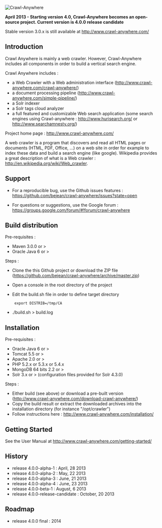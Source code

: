 ![Crawl-Anywhere](http://www.crawl-anywhere.com/logo.png "Crawl-Anywhere")

<strong>April 2013 - Starting version 4.0, Crawl-Anywhere becomes an open-source project. Current version is 4.0.0 release candidate</strong>

Stable version 3.0.x is still available at http://www.crawl-anywhere.com/


Introduction
------------

Crawl Anywhere is mainly a web crawler. However, Crawl-Anywhere includes all components in order to build a vertical search engine. 

Crawl Anywhere includes :   

* a Web Crawler with a Web administration interface (http://www.crawl-anywhere.com/crawl-anywhere/)
* a document processing pipeline (http://www.crawl-anywhere.com/simple-pipeline/)
* a Solr indexer
* a Solr tags cloud analyzer
* a full featured and customizable Web search application (some search engines using Crawl-anywhere : http://www.hurisearch.org/ or http://www.searchamnesty.org/)

Project home page : http://www.crawl-anywhere.com/

A web crawler is a program that discovers and read all HTML pages or documents (HTML, PDF, Office, ...) on a web site in order for example to index these data and build a search engine (like google). Wikipedia provides a great description of what is a Web crawler : http://en.wikipedia.org/wiki/Web_crawler.


Support
-------

* For a reproducible bug, use the Github issues features : https://github.com/bejean/crawl-anywhere/issues?state=open

* For questions or suggestions, use the Google forum : https://groups.google.com/forum/#!forum/crawl-anywhere


Build distribution
------------------

Pre-requisites : 

* Maven 3.0.0 or > 
* Oracle Java 6 or >

Steps :

* Clone the this Github project or download the ZIP file (https://github.com/bejean/crawl-anywhere/archive/master.zip)
* Open a console in the root directory of the project
* Edit the build.sh file in order to define target directory

       export DISTRIB=/tmp/CA
       
* ./build.sh > build.log


Installation
------------

Pre-requisites : 

* Oracle Java 6 or >
* Tomcat 5.5 or >
* Apache 2.0 or >
* PHP 5.2.x or 5.3.x or 5.4.x
* MongoDB 64 bits 2.2 or >
* Solr 3.x or > (configuration files provided for Solr 4.3.0)


Steps :

* Either build (see above) or download a pre-built version (http://www.crawl-anywhere.com/download-crawl-anywhere/)
* Copy the build result or extract the downloaded archives into the installation directory (for instance "/opt/crawler")
* Follow instructions here : http://www.crawl-anywhere.com/installation/


Getting Started
---------------

See the User Manual at http://www.crawl-anywhere.com/getting-started/


History
-------

* release 4.0.0-alpha-1 : April, 28 2013
* release 4.0.0-alpha-2 : May, 22 2013
* release 4.0.0-alpha-3 : June, 21 2013
* release 4.0.0-alpha-4 : June, 23 2013
* release 4.0.0-beta-1 : August, 6 2013
* release 4.0.0-release-candidate : October, 20 2013


Roadmap
-------

* release 4.0.0 final : 2014


